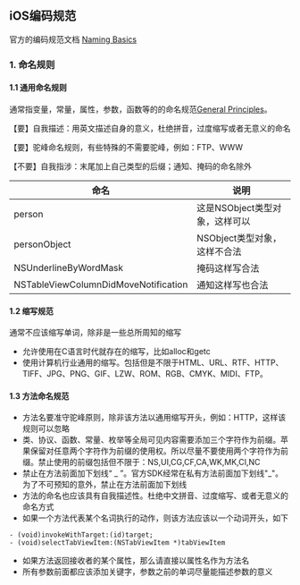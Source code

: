 ## iOS编码规范

官方的编码规范文档 [Naming Basics](https://developer.apple.com/library/content/documentation/Cocoa/Conceptual/CodingGuidelines/Articles/NamingBasics.html)

### 1. 命名规则

#### 1.1 通用命名规则

  通常指变量，常量，属性，参数，函数等的的命名规范[General Principles](https://developer.apple.com/library/content/documentation/Cocoa/Conceptual/CodingGuidelines/Articles/NamingBasics.html#//apple_ref/doc/uid/20001281-1001751)。
  
  【要】自我描述：用英文描述自身的意义，杜绝拼音，过度缩写或者无意义的命名
  
  【要】驼峰命名规则，有些特殊的不需要驼峰，例如：FTP、WWW
  
  【不要】自我指涉：末尾加上自己类型的后缀；通知、掩码的命名除外
  
命名       |说明          
------- | --------------
person|这是NSObject类型对象，这样可以
personObject|NSObject类型对象，这样不合法
NSUnderlineByWordMask|掩码这样写合法
NSTableViewColumnDidMoveNotification|通知这样写也合法

#### 1.2 缩写规范

  通常不应该缩写单词，除非是一些总所周知的缩写
  
  * 允许使用在C语言时代就存在的缩写，比如alloc和getc
  * 使用计算机行业通用的缩写。包括但是不限于HTML、URL、RTF、HTTP、TIFF、JPG、PNG、GIF、LZW、ROM、RGB、CMYK、MIDI、FTP。

#### 1.3 方法命名规范

* 方法名要准守驼峰原则，除非该方法以通用缩写开头，例如：HTTP，这样该规则可以忽略
* 类、协议、函数、常量、枚举等全局可见内容需要添加三个字符作为前缀。苹果保留对任意两个字符作为前缀的使用权。所以尽量不要使用两个字符作为前缀。禁止使用的前缀包括但不限于：NS,UI,CG,CF,CA,WK,MK,CI,NC
* 禁止在方法前面加下划线“ _ ”。官方SDK经常在私有方法前面加下划线"_"。为了不可预知的意外，禁止在方法前面加下划线
* 方法的命名也应该具有自我描述性。杜绝中文拼音、过度缩写、或者无意义的命名方式
* 如果一个方法代表某个名词执行的动作，则该方法应该以一个动词开头，如下

```
- (void)invokeWithTarget:(id)target;
- (void)selectTabViewItem:(NSTabViewItem *)tabViewItem
```

* 如果方法返回接收者的某个属性，那么请直接以属性名作为方法名
* 所有参数前面都应该添加关键字，参数之前的单词尽量能描述参数的意义